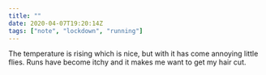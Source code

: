 ```yaml
---
title: ""
date: 2020-04-07T19:20:14Z
tags: ["note", "lockdown", "running"]
---
```


The temperature is rising which is nice, but with it has come annoying little flies. Runs have become itchy and it makes me want to get my hair cut.
